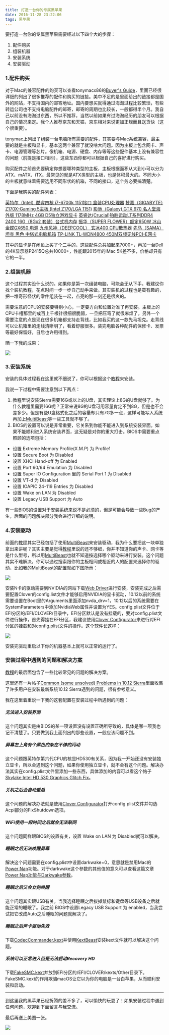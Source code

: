 ```yaml
---
title: 打造一台你的专属黑苹果
date: 2016-11-28 23:22:06
tags: 黑苹果
---
```


要打造一台你的专属黑苹果需要经过以下四个大的步骤：

1. 配件购买
2. 组装机器
3. 安装系统
4. 安装驱动

### 1.配件购买

对于Mac的兼容配件的购买可以查看tonymacx86的[Buyer's Guide](https://www.tonymacx86.com/buyersguide/november/2016)，里面已经很详细的列出了很多推荐的配件和购买的链接。美中不足的是里面给出的链接都是国外的网站，不支持国内的邮寄地址。国内要想买就得通过海淘过程比较繁琐，有些转运公司也不支持电脑配件的邮寄，邮寄的周期也比较长，一般都得半个月。我自己以前没有海淘过东西，所以不推荐，当然以前如果有过海淘经历的朋友可以根据自己的情况来定。我个人推荐京东和天猫，京东相对来说更加正规而且送货快（这个很重要）。

tonymac上列出了组装一台电脑所有需要的配件，其实要与Mac系统兼容，最主要的就是主板和显卡，基本这两个兼容了就没啥大问题。因为主板上包含网卡、声卡、电源管理等芯片。像机箱、电源、硬盘、内存等等这些配件基本上没有兼容性的问题（前提是接口相同），这些东西你都可以根据自己的喜好进行购买。

购买配件之前首先要确定你想要哪种类型的主板，主板根据面积从大到小可以分为ATX、mATX、iTX。最常见的就是ATX类型的主板，也是体积最大的。不同大小的主板就意味着需要选用不同形状的机箱，不同的接口，这个务必要搞清楚。

下面是我购买的配件列表：

[英特尔（Intel）酷睿四核 i7-6700k 1151接口 盒装CPU处理器](https://item.jd.com/1748176.html)
[技嘉（GIGABYTE）Z170X-Gaming 5主板 (Intel Z170/LGA 1151)](https://item.jd.com/1791949.html)
[影驰（Galaxy) GTX 970 名人堂海外版 1178MHz 4GB D5独立游戏显卡](https://item.jd.com/1533984592.html)
[英睿达(Crucial)铂胜运动LT系列DDR4 2400 16G（8Gx2 套装）台式机内存](https://item.jd.com/3159710.html)
[振华（SUPER FLOWER）额定650W 冰山金蝶GX650 电源](https://item.jd.com/600637.html)
[九州风神（DEEPCOOL） 玄冰400 CPU散热器](https://item.jd.com/598827.html)
[先马（SAMA）坦克 黑色 中塔式电脑机箱](https://item.jd.com/1579807.html)
[TP-LINK TL-WDN4800 450M双频无线PCI-E网卡](https://item.jd.com/968915.html)

其中的显卡是在闲鱼上买了个二手的，这些配件总共加起来7000+，再加一台Dell的4K显示器P2415Q总共10000+，性能跟2015年的iMac 5K差不多，价格却只有它的一半。

### 2.组装机器

这个过程其实没什么说的。如果你是第一次组装电脑，可能会无从下手。我建议你找个装机教程，花点时间一步一步自己动手来做。其实装机的过程也是蛮有趣的，把一堆奇形怪状的零件组装在一起，点亮的那一刻还是很爽的。

需要注意的CPU的安装要特别小心，一定要方向和位置对准了再安装。主板上的CPU卡槽那里的成百上千根针很细很脆弱，一旦把压弯了就很麻烦了。另外一个需要注意的点是现在很多机箱都支持走背线，比如我买的这一款先马坦克。走背线可以让机箱里的走线清晰明了，看着舒服很多。装完电脑各种配件的保修卡、发票等最好保留好，日后也许用得到。

晒一下我的成果：

![]({{site.url}}/assets/img{{page.id}}/case.jpg)

### 3.安装系统

安装的具体过程我在这里就不细说了，你可以根据这个[教程](https://www.tonymacx86.com/threads/unibeast-install-macos-sierra-on-any-supported-intel-based-pc.200564/)来安装。

我说一下过程中需要注意到以下两点：

1. 教程里说安装Sierra需要16G或以上的U盘，其实理论上8G的U盘就够了。为什么教程里需要16G呢？正常来说8G的U盘可用容量肯定不到8G，但是也不会差多少。但是有些U盘格式化之后的容量却只有7G多一点，这样可能写入系统再加上[MultiBeast](https://www.tonymacx86.com/resources/categories/tonymacx86-downloads.3/)等一些工具就不够了。
2. BIOS的设置可以说是非常重要，它关系到你能不能进入到系统安装界面。如果不能顺利进入系统安装界面，这无疑是对你的重大打击。BIOS中需要重点照顾的选项包括：
 - 设置 Extreme Memory Profile(X.M.P) 为 Profile1
 - 设置 Secure Boot 为 Disabled
 - 设置 XHCI Hand-off 为 Enabled
 - 设置 Port 60/64 Emulation 为 Disabled
 - 设置 Super IO Configuration 里的 Serial Port 1 为 Disabled
 - 设置 VT-d 为 Disabled
 - 设置 IOAPIC 24-119 Entries 为 Disabled
 - 设置 Wake on LAN 为 Disabled
 - 设置 Legacy USB Support 为 Auto

有一些BIOS的设置对于安装系统来说不是必须的，但是可能会导致一些Bug的产生，后面的问题解决部分我会进行详细的说明。

### 4.安装驱动

前面的[教程](https://www.tonymacx86.com/threads/unibeast-install-macos-sierra-on-any-supported-intel-based-pc.200564/)其实已经包括了使用[MultiBeast](https://www.tonymacx86.com/resources/categories/tonymacx86-downloads.3/)来安装驱动，我为什么要把这一块单独拿出来讲呢？其实主要是觉得[教程](https://www.tonymacx86.com/threads/unibeast-install-macos-sierra-on-any-supported-intel-based-pc.200564/)里说的还不够细，你并不知道你的声卡、网卡等是什么型号，所以用[MultiBeast](https://www.tonymacx86.com/resources/categories/tonymacx86-downloads.3/)也就不知道按选择哪个驱动来进行安装。这个问题其实不难解决，你可以通过搜索跟你的主板相同或相近的人的配置来选择你的驱动，比如我的MultiBeast的配置就如下图所示：

![]({{site.url}}/assets/img{{page.id}}/multibeast.png)

安装N卡的驱动需要到NVIDIA的网站下载[Web Driver](http://www.nvidia.com/Download/index.aspx?lang=en-us)进行安装，安装完成之后需要配置Clover的config.list文件才能够启用NVIDIA的显卡驱动，10.12以前的系统需要设置在Boot里的Arguments里面添加nvda_drv=1，10.12以后的系统需要在SystemParameters中添加NvidiaWeb属性并设置为YES。config.plist文件位于EFI分区的/EFI/CLOVER/目录中，EFI分区默认是没有挂载的，要对config.plist文件进行操作，首先得挂在EFI分区，我建议使用[Clover Configurator](https://www.tonymacx86.com/resources/clover-configurator.328/)来进行对EFI分区的挂载和对config.plist文件的操作。这个软件长这样：

![]({{site.url}}/assets/img{{page.id}}/configurator.png)

安装完驱动重启以下你的机器基本上就可以正常的运行了。

### 安装过程中遇到的问题和解决方案

[教程](https://www.tonymacx86.com/threads/unibeast-install-macos-sierra-on-any-supported-intel-based-pc.200564/)的最后面包含了一些比较常见的问题的解决方案。

这里还有一片帖子[Common (some unsolved) Problems in 10.12 Sierra](https://www.tonymacx86.com/threads/readme-common-some-unsolved-problems-in-10-12-sierra.202316/)里面收集了许多用户在安装最新系统10.12 Sierra遇到的问题，很有参考意义。

我在这里着重说一下我的这套配置在安装过程中所遇到的问题：

##### 无法进入安装界面

这个问题其实是由BIOS的某一项设置没有设置正确所导致的，具体是哪一项我也记不清楚了。只要做到我上面列出的那些设置，一般应该问题不到。

##### 屏幕左上角有个黑色的条在不停的闪动

这个问题跟英特尔第六代CPU的核显HD530有关系，因为我一开始还没有安装独立显卡，所以会遇到这个问题，如果你使用独立显卡，就不会有这个问题。解决办法其实在config.plist文件里添加一些东西，具体添加的内容可以看这个帖子[Skylake Intel HD 530 Graphics Glitch Fix](https://www.tonymacx86.com/threads/skylake-intel-hd-530-graphics-glitch-fix.206410/)。

##### 关机之后会自动重启

这个问题的解决办法就是使用[Clover Configurator](https://www.tonymacx86.com/resources/clover-configurator.328/)打开config.plist文件并勾选Acpi部分的FixShutdown选项。

##### WiFi使用一段时间之后就会无法联网

这个问题同样跟BIOS的设置有关，设置 Wake on LAN 为 Disabled就可以解决。

##### 睡眠之后无法唤醒屏幕

解决这个问题需要在config.plist中设置darkwake=0，意思就是禁用Mac的[Power Nap](https://support.apple.com/zh-cn/HT204032)功能。对于darkwake这个参数的其他值的意义可以查看这篇文章[Power Nap功能与Darkwake参数](http://www.yekki.me/power-nap-and-darkwake-argument/)。

##### 睡眠之后又会立刻唤醒

这个问题其实跟USB有关，当我选择睡眠之后拔掉鼠标和键盘等USB设备之后就能正常的睡眠了。我之前
BIOS中设置Legacy USB Support 为 enabled，当我尝试把它改成Auto之后睡眠的问题就解决了。

##### 睡眠之后声卡驱动失效

下载[CodecCommander.kext](https://www.tonymacx86.com/attachments/codeccommander-kext-zip.146742/)并使用[KextBeast](https://www.tonymacx86.com/resources/kextbeast.32/)安装kext文件就可以解决这个问题。

##### 系统可以正常进入但是无法启动Recovery HD

下载[FakeSMC.kext](https://www.tonymacx86.com/resources/fakesmc.325/)并放到EFI分区的/EFI/CLOVER/kexts/Other目录下。FakeSMC.kext的作用欺骗macOS让它以为你的电脑是一台白苹果，从而顺利安装和启动。

***

到这里我的黑苹果已经折腾的差不多了，可以愉快的玩耍了！如果安装过程中遇到任何问题，欢迎到下面留言与我交流。

最后再送上美图一张。

![]({{site.url}}/assets/img{{page.id}}/computer.jpg)
